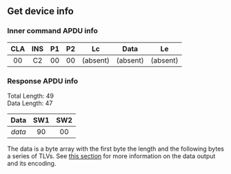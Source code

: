 <!-- Copyright 2021 Yubico AB

Licensed under the Apache License, Version 2.0 (the "License");
you may not use this file except in compliance with the License.
You may obtain a copy of the License at

    http://www.apache.org/licenses/LICENSE-2.0

Unless required by applicable law or agreed to in writing, software
distributed under the License is distributed on an "AS IS" BASIS,
WITHOUT WARRANTIES OR CONDITIONS OF ANY KIND, either express or implied.
See the License for the specific language governing permissions and
limitations under the License. -->

## Get device info

### Inner command APDU info

| CLA | INS | P1 | P2 |    Lc    |   Data   |    Le    |
|:---:|:---:|:--:|:--:|:--------:|:--------:|:--------:|
| 00  | C2  | 00 | 00 | (absent) | (absent) | (absent) |

### Response APDU info

Total Length: 49\
Data Length: 47

|  Data  | SW1 | SW2 |
|:------:|:---:|:---:|
| *data* | 90  | 00  |

The data is a byte array with the first byte the length and the
following bytes a series of TLVs. See
[this section](../u2f-commands.md#deviceinfooutput) for more information on
the data output and its encoding.
